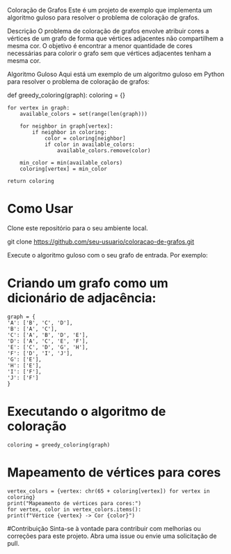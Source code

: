 Coloração de Grafos
Este é um projeto de exemplo que implementa um algoritmo guloso para resolver o problema de coloração de grafos.

Descrição
O problema de coloração de grafos envolve atribuir cores a vértices de um grafo de forma que vértices adjacentes não compartilhem a mesma cor. O objetivo é encontrar a menor quantidade de cores necessárias para colorir o grafo sem que vértices adjacentes tenham a mesma cor.

Algoritmo Guloso
Aqui está um exemplo de um algoritmo guloso em Python para resolver o problema de coloração de grafos:

def greedy_coloring(graph):
    coloring = {}
    
    for vertex in graph:
        available_colors = set(range(len(graph)))
        
        for neighbor in graph[vertex]:
            if neighbor in coloring:
                color = coloring[neighbor]
                if color in available_colors:
                    available_colors.remove(color)
        
        min_color = min(available_colors)
        coloring[vertex] = min_color
    
    return coloring
    
# Como Usar
Clone este repositório para o seu ambiente local.

git clone https://github.com/seu-usuario/coloracao-de-grafos.git

Execute o algoritmo guloso com o seu grafo de entrada. Por exemplo:

# Criando um grafo como um dicionário de adjacência:

    graph = {
    'A': ['B', 'C', 'D'],
    'B': ['A', 'C'],
    'C': ['A', 'B', 'D', 'E'],
    'D': ['A', 'C', 'E', 'F'],
    'E': ['C', 'D', 'G', 'H'],
    'F': ['D', 'I', 'J'],
    'G': ['E'],
    'H': ['E'],
    'I': ['F'],
    'J': ['F']
    }

# Executando o algoritmo de coloração
    coloring = greedy_coloring(graph)

# Mapeamento de vértices para cores
    vertex_colors = {vertex: chr(65 + coloring[vertex]) for vertex in coloring}
    print("Mapeamento de vértices para cores:")
    for vertex, color in vertex_colors.items():
    print(f"Vértice {vertex} -> Cor {color}")

#Contribuição
    Sinta-se à vontade para contribuir com melhorias ou correções para este projeto. Abra uma issue ou envie uma solicitação de pull.    

    
